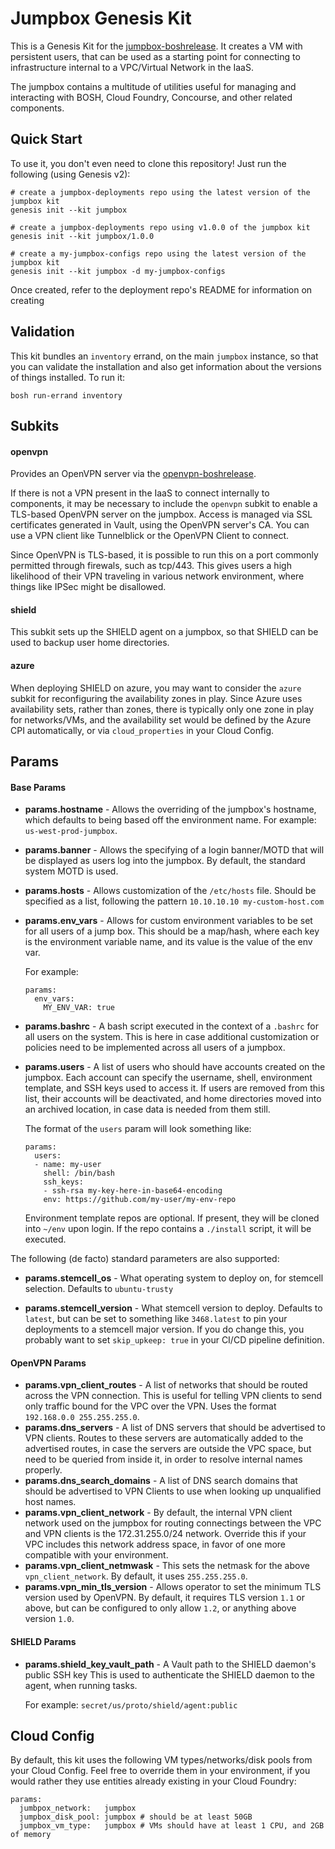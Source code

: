 Jumpbox Genesis Kit
======================

This is a Genesis Kit for the [jumpbox-boshrelease][1]. It creates a VM
with persistent users, that can be used as a starting point for connecting
to infrastructure internal to a VPC/Virtual Network in the IaaS.

The jumpbox contains a multitude of utilities useful for managing and interacting
with BOSH, Cloud Foundry, Concourse, and other related components.

Quick Start
-----------

To use it, you don't even need to clone this repository!  Just run
the following (using Genesis v2):

```
# create a jumpbox-deployments repo using the latest version of the jumpbox kit
genesis init --kit jumpbox

# create a jumpbox-deployments repo using v1.0.0 of the jumpbox kit
genesis init --kit jumpbox/1.0.0

# create a my-jumpbox-configs repo using the latest version of the jumpbox kit
genesis init --kit jumpbox -d my-jumpbox-configs
```

Once created, refer to the deployment repo's README for information on creating

Validation
----------

This kit bundles an `inventory` errand, on the main `jumpbox`
instance, so that you can validate the installation and also get
information about the versions of things installed.  To run it:

```
bosh run-errand inventory
```

Subkits
-------

#### openvpn

Provides an OpenVPN server via the [openvpn-boshrelease][2].

If there is not a VPN present in the IaaS to connect internally to components,
it may be necessary to include the `openvpn` subkit to enable a TLS-based OpenVPN
server on the jumpbox. Access is managed via SSL certificates generated in Vault,
using the OpenVPN server's CA. You can use a VPN client like Tunnelblick or the
OpenVPN Client to connect.

Since OpenVPN is TLS-based, it is possible to run this on a port commonly permitted
through firewals, such as tcp/443. This gives users a high likelihood of their VPN
traveling in various network environment, where things like IPSec might be disallowed.

#### shield

This subkit sets up the SHIELD agent on a jumpbox, so that SHIELD can be used
to backup user home directories.

#### azure

When deploying SHIELD on azure, you may want to consider the `azure` subkit for
reconfiguring the availability zones in play. Since Azure uses availability sets,
rather than zones, there is typically only one zone in play for networks/VMs,
and the availability set would be defined by the Azure CPI automatically, or via
`cloud_properties` in your Cloud Config.

Params
------

#### Base Params

- **params.hostname** - Allows the overriding of the jumpbox's hostname, which
  defaults to being based off the environment name. For example: `us-west-prod-jumpbox`.
- **params.banner** - Allows the specifying of a login banner/MOTD that will be displayed
  as users log into the jumpbox. By default, the standard system MOTD is used.
- **params.hosts** - Allows customization of the `/etc/hosts` file. Should be specified as
  a list, following the pattern `10.10.10.10 my-custom-host.com`
- **params.env_vars** - Allows for custom environment variables to be set for all users
  of a jump box. This should be a map/hash, where each key is the environment variable name,
  and its value is the value of the env var.

  For example:
  ```
  params:
    env_vars:
      MY_ENV_VAR: true
  ```
- **params.bashrc** - A bash script executed in the context of a `.bashrc` for all users
  on the system. This is here in case additional customization or policies need to be implemented
  across all users of a jumpbox.
- **params.users** - A list of users who should have accounts created on the jumpbox. Each account
  can specify the username, shell, environment template, and SSH keys used to access it. If users are
  removed from this list, their accounts will be deactivated, and home directories moved into an archived
  location, in case data is needed from them still.

  The format of the `users` param will look something like:

  ```
  params:
    users:
    - name: my-user
      shell: /bin/bash
      ssh_keys:
      - ssh-rsa my-key-here-in-base64-encoding
      env: https://github.com/my-user/my-env-repo
  ```

  Environment template repos are optional. If present, they will be cloned into `~/env` upon login.
  If the repo contains a `./install` script, it will be executed.

The following (de facto) standard parameters are also supported:

- **params.stemcell_os** - What operating system to deploy on, for
  stemcell selection.  Defaults to `ubuntu-trusty`

- **params.stemcell_version** - What stemcell version to deploy.
  Defaults to `latest`, but can be set to something like
  `3468.latest` to pin your deployments to a stemcell major
  version.  If you do change this, you probably want to set
  `skip_upkeep: true` in your CI/CD pipeline definition.


#### OpenVPN Params

- **params.vpn_client_routes** - A list of networks that should be routed across the VPN connection.
  This is useful for telling VPN clients to send only traffic bound for the VPC over the VPN. Uses
  the format `192.168.0.0 255.255.255.0`.
- **params.dns_servers** - A list of DNS servers that should be advertised to VPN clients. Routes
  to these servers are automatically added to the advertised routes, in case the servers are outside
  the VPC space, but need to be queried from inside it, in order to resolve internal names properly.
- **params.dns_search_domains** - A list of DNS search domains that should be advertised to VPN Clients
  to use when looking up unqualified host names.
- **params.vpn_client_network** - By default, the internal VPN client network used on the jumpbox for
  routing connectings between the VPC and VPN clients is the 172.31.255.0/24 network. Override this
  if your VPC includes this network address space, in favor of one more compatible with your environment.
- **params.vpn_client_netmwask** - This sets the netmask for the above `vpn_client_network`. By default,
  it uses `255.255.255.0`.
- **params.vpn_min_tls_version** - Allows operator to set the minimum TLS version used by OpenVPN.
  By default, it requires TLS version `1.1` or above, but can be configured to only allow `1.2`,
  or anything above version `1.0`.

#### SHIELD Params

- **params.shield_key_vault_path** - A Vault path to the SHIELD daemon's public SSH key
  This is used to authenticate the SHIELD daemon to the agent, when running tasks.

  For example: `secret/us/proto/shield/agent:public`

Cloud Config
------------
By default, this kit uses the following VM types/networks/disk pools from your
Cloud Config. Feel free to override them in your environment, if you would
rather they use entities already existing in your Cloud Foundry:

```
params:
  jumbpox_network:   jumpbox
  jumpbox_disk_pool: jumpbox # should be at least 50GB
  jumpbox_vm_type:   jumpbox # VMs should have at least 1 CPU, and 2GB of memory
```


[1]: https://github.com/cloudfoundry-community/jumpbox-boshrelease
[2]: https://github.com/djb587/openvpn-boshrelease
